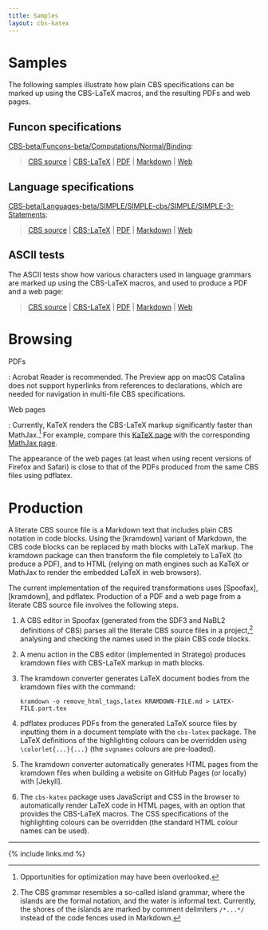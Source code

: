 ```yaml
---
title: Samples
layout: cbs-katex
---
```


# Samples

The following samples illustrate how plain CBS specifications can be marked up
using the CBS-LaTeX macros, and the resulting PDFs and web pages.

## Funcon specifications

[CBS-beta/Funcons-beta/Computations/Normal/Binding](https://plancomps.github.io/CBS-beta/Funcons-beta/Computations/Normal/Binding):

> [CBS source](cbs/Binding.cbs.txt) \|
  [CBS-LaTeX](latex/Binding/Binding.part.tex.html) \|
  [PDF](latex/Binding/Binding.pdf) \|
  [Markdown](kramdown/Binding.md.html) \|
  [Web](katex/Binding)

## Language specifications

[CBS-beta/Languages-beta/SIMPLE/SIMPLE-cbs/SIMPLE/SIMPLE-3-Statements](https://plancomps.github.io/CBS-beta/Languages-beta/SIMPLE/SIMPLE-cbs/SIMPLE/SIMPLE-3-Statements):

> [CBS source](cbs/SIMPLE-3-Statements.cbs.txt) \|
  [CBS-LaTeX](latex/SIMPLE-3-Statements/SIMPLE-3-Statements.part.tex.html) \|
  [PDF](latex/SIMPLE-3-Statements/SIMPLE-3-Statements.pdf) \|
  [Markdown](kramdown/SIMPLE-3-Statements.md.html) \|
  [Web](katex/SIMPLE-3-Statements)

## ASCII tests

The ASCII tests show how various characters used in language grammars are marked up
using the CBS-LaTeX macros, and used to produce a PDF and a web page:

> [CBS source](cbs/TEST-Start.cbs.txt)  \|
  [CBS-LaTeX](latex/TEST-Start/TEST-Start.part.tex.html) \|
  [PDF](latex/TEST-Start/TEST-Start.pdf) \|
  [Markdown](kramdown/TEST-Start.md.html) \|
  [Web](katex/TEST-Start) 

# Browsing

PDFs

: Acrobat Reader is recommended. The Preview app on macOS Catalina does not support hyperlinks from references to declarations, which are needed for navigation in multi-file CBS specifications.

Web pages

: Currently, KaTeX renders the CBS-LaTeX markup significantly faster than MathJax.[^caveat]
  For example, compare this [KaTeX page](katex/SIMPLE-3-Statements) with the corresponding
  [MathJax page](mathjax3/SIMPLE-3-Statements).

  The appearance of the web pages (at least when using recent versions of Firefox and Safari) is close to that of the PDFs produced from the same CBS files using pdflatex.

# Production

A literate CBS source file is a Markdown text that includes plain CBS notation in code blocks.
Using the [kramdown] variant of Markdown, the CBS code blocks can be replaced by math blocks with LaTeX markup.
The kramdown package can then transform the file completely to LaTeX (to produce a PDF),
and to HTML (relying on math engines such as KaTeX or MathJax to render the embedded LaTeX in web browsers).

The current implementation of the required transformations uses [Spoofax], [kramdown], and pdflatex.
Production of a PDF and a web page from a literate CBS source file involves the following steps.

1. A CBS editor in Spoofax (generated from the SDF3 and NaBL2 definitions of CBS) parses all the literate CBS source files in a project,[^island] analysing and checking the names used in the plain CBS code blocks.
   
2. A menu action in the CBS editor (implemented in Stratego) produces kramdown files with CBS-LaTeX markup in math blocks.

3. The kramdown converter generates LaTeX document bodies from the kramdown files with the command:
   ```
   kramdown -o remove_html_tags,latex KRAMDOWN-FILE.md > LATEX-FILE.part.tex
   ```

4. pdflatex produces PDFs from the generated LaTeX source files by inputting them in a document template with the `cbs-latex` package.
   The LaTeX definitions of the highlighting colours can be overridden using `\colorlet{...}{...}` (the `svgnames` colours are pre-loaded).

5. The kramdown converter automatically generates HTML pages from the kramdown files when building a website on GitHub Pages (or locally) with [Jekyll].

6. The `cbs-katex` package uses JavaScript and CSS in the browser to automatically render LaTeX code in HTML pages,
   with an option that provides the CBS-LaTeX macros.
   The CSS specifications of the highlighting colours can be overridden (the standard HTML colour names can be used).

----
   
[^caveat]:
    Opportunities for optimization may have been overlooked.

[^island]:
    The CBS grammar resembles a so-called island grammar, where the islands are the formal notation, and the water is informal text.
    Currently, the shores of the islands are marked by comment delimiters `/*...*/` instead of the code fences used in Markdown.

{% include links.md %}
